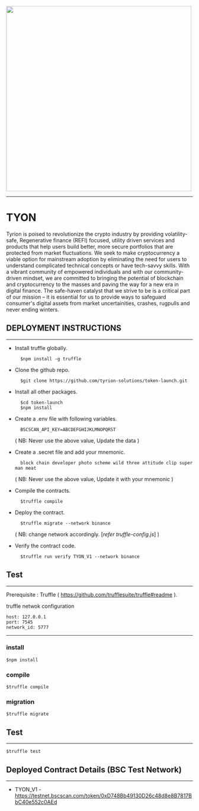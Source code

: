 <img src="https://uploads-ssl.webflow.com/63e41f305232fcaa8d352e16/63e5e642106e91fb54174c0a_Logo%20with%20Title.png" width="500">

---

# TYON

Tyrion is poised to revolutionize the crypto industry by providing volatility-safe, Regenerative finance (REFI) focused, utility driven services and products that help users build better, more secure portfolios that are protected from market fluctuations. We seek to make cryptocurrency a viable option for mainstream adoption by eliminating the need for users to understand complicated technical concepts or have tech-savvy skills. With a vibrant community of empowered individuals and with our community-driven mindset, we are committed to bringing the potential of blockchain and cryptocurrency to the masses and paving the way for a new era in digital finance. The safe-haven catalyst that we strive to be is a critical part of our mission – it is essential for us to provide ways to safeguard consumer's digital assets from market uncertainities, crashes, rugpulls and never ending winters.

## DEPLOYMENT INSTRUCTIONS

---

- Install truffle globally.

        $npm install -g truffle

- Clone the github repo.

        $git clone https://github.com/tyrion-solutions/token-launch.git

- Install all other packages.

        $cd token-launch
        $npm install

- Create a .env file with following variables.

        BSCSCAN_API_KEY=ABCDEFGHIJKLMNOPQRST

  ( NB: Never use the above value, Update the data )

- Create a .secret file and add your mnemonic.

        block chain developer photo scheme wild three attitude clip super man meat

  ( NB: Never use the above value, Update it with your mnemonic )

- Compile the contracts.

        $truffle compile

- Deploy the contract.

        $truffle migrate --network binance

  ( NB: change network accordingly. [*refer truffle-config.js*] )

- Verify the contract code.

        $truffle run verify TYON_V1 --network binance

## Test

---

Prerequisite : Truffle ( https://github.com/trufflesuite/truffle#readme ).

truffle netwok configuration

```
host: 127.0.0.1
port: 7545
network_id: 5777
```

---

### install

```
$npm install
```

### compile

```
$truffle compile
```

### migration

```
$truffle migrate
```

## Test

---

```
$truffle test
```

## Deployed Contract Details (BSC Test Network)

---

- TYON_V1 - https://testnet.bscscan.com/token/0xD748Bb49130D26c48d8e8B7817BbC40e552c0AEd
